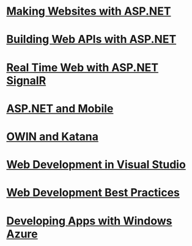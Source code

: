 # [Making Websites with ASP.NET](making-websites-with-aspnet/toc.md)
# [Building Web APIs with ASP.NET](building-web-apis-with-aspnet/toc.md)
# [Real Time Web with ASP.NET SignalR](real-time-web-with-aspnet-signalr/toc.md)
# [ASP.NET and Mobile](aspnet-and-mobile/toc.md)
# [OWIN and Katana](owin-and-katana/toc.md)
# [Web Development in Visual Studio](visual-studio-web-development-features/toc.md)
# [Web Development Best Practices](web-development-best-practices/toc.md)
# [Developing Apps with Windows Azure](developing-apps-with-windows-azure/toc.md)

